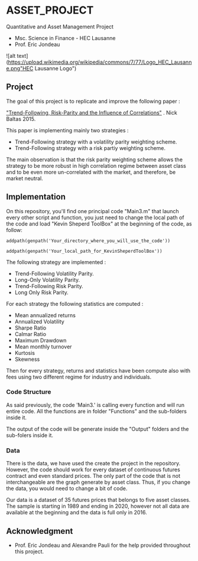 # ASSET_PROJECT
Quantitative and Asset Management Project
- Msc. Science in Finance - HEC Lausanne
- Prof. Eric Jondeau

![alt text](https://upload.wikimedia.org/wikipedia/commons/7/77/Logo_HEC_Lausanne.png"HEC Lausanne Logo")

## Project
The goal of this project is to replicate and improve the following paper : 

["Trend-Following, Risk-Parity and the Influence of Correlations"](https://papers.ssrn.com/sol3/papers.cfm?abstract_id=2673124) . Nick Baltas 2015. 

This paper is implementing mainly two strategies : 

- Trend-Following strategy with a volatility parity weighting scheme.
- Trend-Following strategy with a risk partiy weighting scheme.

The main observation is that the risk parity weighting scheme allows the strategy to be more robust in high correlation regime between asset class and to be even more un-correlated with the market, and therefore, be market neutral. 

## Implementation
On this repository, you'll find one principal code "Main3.m" that launch every other script and function, you just need to change the local path of the code and load "Kevin Sheperd ToolBox" at the beginning of the code, as follow:

```
addpath(genpath('Your_directory_where_you_will_use_the_code'))

addpath(genpath('Your_local_path_for_KevinSheperdToolBox'))
```

The following strategy are implemented : 

- Trend-Following Volatility Parity.
- Long-Only Volatility Parity. 
- Trend-Following Risk Parity. 
- Long Only Risk Parity. 

For each strategy the following statistics are computed : 

- Mean annualized returns
- Annualized Volatility
- Sharpe Ratio
- Calmar Ratio
- Maximum Drawdown
- Mean monthly turnover 
- Kurtosis
- Skewness

Then for every strategy, returns and statistics have been compute also with fees using two different regime for industry and individuals. 

### Code Structure
As said previously, the code 'Main3.' is calling every function and will run entire code. All the functions are in folder "Functions" and the sub-folders inside it. 

The output of the code will be generate inside the "Output" folders and the sub-folers inside it.

### Data
There is the data, we have used the create the project in the repository. However, the code should work for every dataset of continuous futures contract and even standard prices. The only part of the code that is not interchangeable are the graph generate by asset class. Thus, if you change the data, you would need to change a bit of code. 

Our data is a dataset of 35 futures prices that belongs to five asset classes. The sample is starting in 1989 and ending in 2020, however not all data are available at the beginning and the data is full only in 2016. 

## Acknowledgment 
 
- Prof. Eric Jondeau and Alexandre Pauli for the help provided throughout this project.
